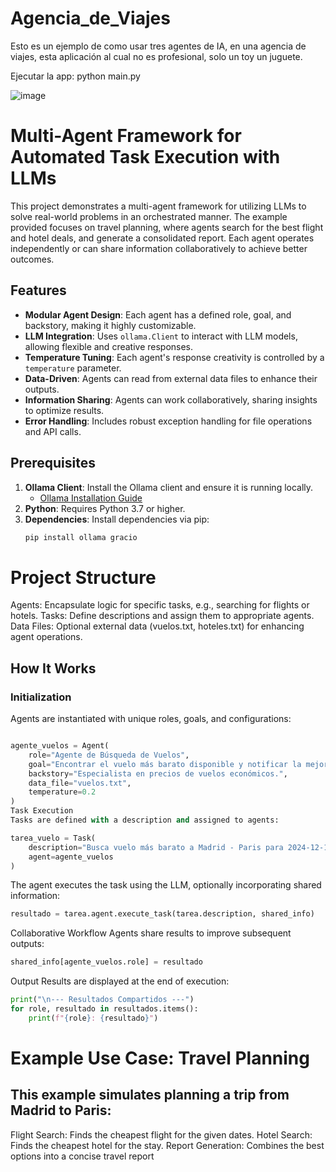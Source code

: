 # Agencia_de_Viajes

Esto es un ejemplo de como usar tres agentes de IA, en una agencia de viajes, esta aplicación al cual no es profesional, solo un toy un juguete.

Ejecutar la app: python main.py

![image](https://github.com/user-attachments/assets/d02eaea6-84f8-46cb-92ac-7c1d0fd28665)



# Multi-Agent Framework for Automated Task Execution with LLMs

This project demonstrates a multi-agent framework for utilizing LLMs to solve real-world problems in an orchestrated manner. The example provided focuses on travel planning, where agents search for the best flight and hotel deals, and generate a consolidated report. Each agent operates independently or can share information collaboratively to achieve better outcomes.

## Features

- **Modular Agent Design**: Each agent has a defined role, goal, and backstory, making it highly customizable.
- **LLM Integration**: Uses `ollama.Client` to interact with LLM models, allowing flexible and creative responses.
- **Temperature Tuning**: Each agent's response creativity is controlled by a `temperature` parameter.
- **Data-Driven**: Agents can read from external data files to enhance their outputs.
- **Information Sharing**: Agents can work collaboratively, sharing insights to optimize results.
- **Error Handling**: Includes robust exception handling for file operations and API calls.

## Prerequisites

1. **Ollama Client**: Install the Ollama client and ensure it is running locally.
   - [Ollama Installation Guide](https://ollama.com)
2. **Python**: Requires Python 3.7 or higher.
3. **Dependencies**: Install dependencies via pip:
   ```bash
   pip install ollama gracio
   ```



# Project Structure

Agents: Encapsulate logic for specific tasks, e.g., searching for flights or hotels.
Tasks: Define descriptions and assign them to appropriate agents.
Data Files: Optional external data (vuelos.txt, hoteles.txt) for enhancing agent operations.

## How It Works

### Initialization

Agents are instantiated with unique roles, goals, and configurations:

```python

agente_vuelos = Agent(
    role="Agente de Búsqueda de Vuelos",
    goal="Encontrar el vuelo más barato disponible y notificar la mejor opción: vuelo, precio.",
    backstory="Especialista en precios de vuelos económicos.",
    data_file="vuelos.txt",
    temperature=0.2
)
Task Execution
Tasks are defined with a description and assigned to agents:
```

```python
tarea_vuelo = Task(
    description="Busca vuelo más barato a Madrid - Paris para 2024-12-15/2024-12-20.",
    agent=agente_vuelos
)
```

The agent executes the task using the LLM, optionally incorporating shared information:

```python
resultado = tarea.agent.execute_task(tarea.description, shared_info)
```

Collaborative Workflow
Agents share results to improve subsequent outputs:

```python
shared_info[agente_vuelos.role] = resultado
```

Output
Results are displayed at the end of execution:

```python
print("\n--- Resultados Compartidos ---")
for role, resultado in resultados.items():
    print(f"{role}: {resultado}")
```

# Example Use Case: Travel Planning
## This example simulates planning a trip from Madrid to Paris:

Flight Search: Finds the cheapest flight for the given dates.
Hotel Search: Finds the cheapest hotel for the stay.
Report Generation: Combines the best options into a concise travel report


